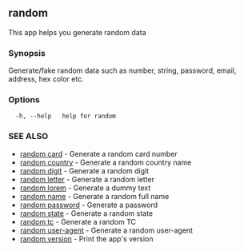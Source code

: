 ## random

This app helps you generate random data

### Synopsis

Generate/fake random data such as number, string, password, email,
address, hex color etc.

### Options

```
  -h, --help   help for random
```

### SEE ALSO

* [random card](random_card.md)	 - Generate a random card number
* [random country](random_country.md)	 - Generate a random country name
* [random digit](random_digit.md)	 - Generate a random digit
* [random letter](random_letter.md)	 - Generate a random letter
* [random lorem](random_lorem.md)	 - Generate a dummy text
* [random name](random_name.md)	 - Generate a random full name
* [random password](random_password.md)	 - Generate a password
* [random state](random_state.md)	 - Generate a random state
* [random tc](random_tc.md)	 - Generate a random TC
* [random user-agent](random_user-agent.md)	 - Generate a random user-agent
* [random version](random_version.md)	 - Print the app's version

